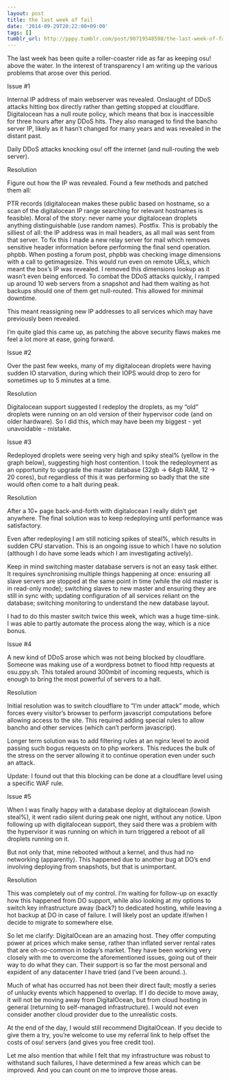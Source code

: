 ```yaml
---
layout: post
title: the last week of fail
date: '2014-09-29T20:22:00+09:00'
tags: []
tumblr_url: http://pppy.tumblr.com/post/98719548598/the-last-week-of-fail
---
```

The last week has been quite a roller-coaster ride as far as keeping osu! above the water. In the interest of transparency I am writing up the various problems that arose over this period.



Issue #1

Internal IP address of main webserver was revealed. Onslaught of DDoS attacks hitting box directly rather than getting stopped at cloudflare. Digitalocean has a null route policy, which means that box is inaccessible for three hours after any DDoS hits. They also managed to find the bancho server IP, likely as it hasn’t changed for many years and was revealed in the distant past.

Daily DDoS attacks knocking osu! off the internet (and null-routing the web server).



Resolution

Figure out how the IP was revealed. Found a few methods and patched them all:

PTR records (digitalocean makes these public based on hostname, so a scan of the digitalocean IP range searching for relevant hostnames is feasible). Moral of the story: never name your digitalocean droplets anything distinguishable (use random names).
Postfix. This is probably the silliest of all: the IP address was in mail headers, as all mail was sent from that server. To fix this I made a new relay server for mail which removes sensitive header information before performing the final send operation.
phpbb. When posting a forum post, phpbb was checking image dimensions with a call to getimagesize. This would run even on remote URLs, which meant the box’s IP was revealed. I removed this dimensions lookup as it wasn’t even being enforced.
To combat the DDoS attacks quickly, I ramped up around 10 web servers from a snapshot and had them waiting as hot backups should one of them get null-routed. This allowed for minimal downtime.

This meant reassigning new IP addresses to all services which may have previously been revealed.

I’m quite glad this came up, as patching the above security flaws makes me feel a lot more at ease, going forward.

Issue #2

Over the past few weeks, many of my digitalocean droplets were having sudden IO starvation, during which their IOPS would drop to zero for sometimes up to 5 minutes at a time.

Resolution

Digitalocean support suggested I redeploy the droplets, as my “old” droplets were running on an old version of their hypervisor code (and on older hardware). So I did this, which may have been my biggest - yet unavoidable - mistake.

Issue #3

Redeployed droplets were seeing very high and spiky steal% (yellow in the graph below), suggesting high host contention. I took the redeployment as an opportunity to upgrade the master database (32gb -> 64gb RAM, 12 -> 20 cores), but regardless of this it was performing so badly that the site would often come to a halt during peak.



Resolution

After a 10+ page back-and-forth with digitalocean I really didn’t get anywhere. The final solution was to keep redeploying until performance was satisfactory.

Even after redeploying I am still noticing spikes of steal%, which results in sudden CPU starvation. This is an ongoing issue to which I have no solution (although I do have some leads which I am investigating actively).

Keep in mind switching master database servers is not an easy task either. It requires synchronising multiple things happening at once: ensuring all slave servers are stopped at the same point in time (while the old master is in read-only mode); switching slaves to new master and ensuring they are still in sync with; updating configuration of all services reliant on the database; switching monitoring to understand the new database layout.

I had to do this master switch twice this week, which was a huge time-sink. I was able to partly automate the process along the way, which is a nice bonus.

Issue #4

A new kind of DDoS arose which was not being blocked by cloudflare. Someone was making use of a wordpress botnet to flood http requests at osu.ppy.sh. This totaled around 300mbit of incoming requests, which is enough to bring the most powerful of servers to a halt.



Resolution

Initial resolution was to switch cloudflare to “I’m under attack” mode, which forces every visitor’s browser to perform javascript computations before allowing access to the site. This required adding special rules to allow bancho and other services (which can’t perform javascript).

Longer term solution was to add filtering rules at an nginx level to avoid passing such bogus requests on to php workers. This reduces the bulk of the stress on the server allowing it to continue operation even under such an attack.

Update: I found out that this blocking can be done at a cloudflare level using a specific WAF rule.

Issue #5

When I was finally happy with a database deploy at digitalocean (lowish steal%), it went radio silent during peak one night, without any notice. Upon following up with digitalocean support, they said there was a problem with the hypervisor it was running on which in turn triggered a reboot of all droplets running on it.

But not only that, mine rebooted without a kernel, and thus had no networking (apparently). This happened  due to another bug at DO’s end involving deploying from snapshots, but that is unimportant.

Resolution

This was completely out of my control. I’m waiting for follow-up on exactly how this happened from DO support, while also looking at my options to switch key infrastructure away (back?) to dedicated hosting, while leaving a hot backup at DO in case of failure. I will likely post an update if/when I decide to migrate to somewhere else.

So let me clarify: DigitalOcean are an amazing host. They offer computing power at prices which make sense, rather than inflated server rental rates that are oh-so-common in today’s market. They have been working very closely with me to overcome the aforementioned issues, going out of their way to do what they can. Their support is so far the most personal and expident of any datacenter I have tried (and I’ve been around..).

Much of what has occurred has not been their direct fault; mostly a series of unlucky events which happened to overlap. If I do decide to move away, it will not be moving away from DigitalOcean, but from cloud hosting in general (returning to self-managed infrastructure). I would not even consider another cloud provider due to the unrealistic costs.

At the end of the day, I would still recommend DigitalOcean. If you decide to give them a try, you’re welcome to use my referral link to help offset the costs of osu! servers (and gives you free credit too).

Let me also mention that while I felt that my infrastructure was robust to withstand such failures, I have determined a few areas which can be improved. And you can count on me to improve those areas.

